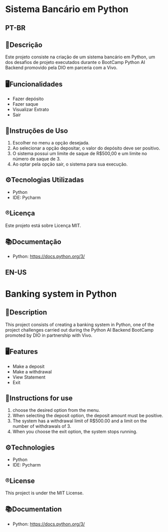 # Sistema Bancário em Python

## **PT-BR**
## 📄Descrição
Este projeto consiste na criação de um sistema bancário em Python, um dos desafios de projeto executados durante o BootCamp Python AI Backend promovido pela DIO em parceria com a Vivo. 

## 🖥️Funcionalidades
- Fazer depósito
- Fazer saque
- Visualizar Extrato
- Sair

## 📖Instruções de Uso
1. Escolher no menu a opção desejada.
2. Ao selecionar a opção depositar, o valor do depósito deve ser positivo.
3. O sistema possui um limite de saque de R$500,00 e um limite no número de saque de 3.
4. Ao optar pela opção sair, o sistema para sua execução.

## ⚙️Tecnologias Utilizadas
- Python 
- IDE: Pycharm

## ®️Licença
Este projeto está sobre Licença MIT.

## 📚Documentação
- Python: https://docs.python.org/3/


## **EN-US**
# Banking system in Python

## 📄Description
This project consists of creating a banking system in Python, one of the project challenges carried out during the Python AI Backend BootCamp promoted by DIO in partnership with Vivo. 

## 🖥️Features
- Make a deposit
- Make a withdrawal
- View Statement
- Exit

## 📖Instructions for use
1. choose the desired option from the menu.
2. When selecting the deposit option, the deposit amount must be positive.
3. The system has a withdrawal limit of R$500.00 and a limit on the number of withdrawals of 3.
4. When you choose the exit option, the system stops running.

## ⚙️Technologies
- Python 
- IDE: Pycharm

## ®️License
This project is under the MIT License.

## 📚Documentation
- Python: https://docs.python.org/3/
